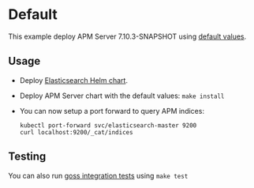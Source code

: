 # Default

This example deploy APM Server 7.10.3-SNAPSHOT using [default values][].


## Usage

* Deploy [Elasticsearch Helm chart][].

* Deploy APM Server chart with the default values: `make install`

* You can now setup a port forward to query APM indices:

  ```
  kubectl port-forward svc/elasticsearch-master 9200
  curl localhost:9200/_cat/indices
  ```


## Testing

You can also run [goss integration tests][] using `make test`


[elasticsearch helm chart]: https://github.com/elastic/helm-charts/tree/7.10/elasticsearch/examples/default/
[goss integration tests]: https://github.com/elastic/helm-charts/tree/7.10/apm-server/examples/default/test/goss.yaml
[default values]: https://github.com/elastic/helm-charts/tree/7.10/apm-server/values.yaml

